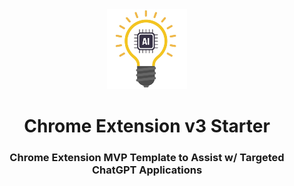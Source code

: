 <div align="center">
    <img src="https://raw.githubusercontent.com/amazingjoe/ChatGPT-Anything/master/logo/logo-128.png"/>
    <h1>Chrome Extension v3 Starter</h1>
    <h3>Chrome Extension MVP Template to Assist w/ Targeted ChatGPT Applications</h3>
</div>